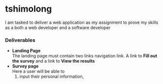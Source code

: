 # tshimolong
I am tasked to deliver a web application as my assignment to prove my skills as a both a web developer and a software developer

### Deliverables
- **Landing Page**  
  The landing page must contain two links navigation link. A link to **Fill out the survey** and a link to **View the results**
- **Survey page**  
  Here a user will be able to 
  1. input their personal information, 
